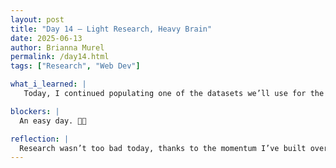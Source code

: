 ```yaml
---
layout: post
title: "Day 14 – Light Research, Heavy Brain"
date: 2025-06-13
author: Brianna Murel
permalink: /day14.html
tags: ["Research", "Web Dev"]

what_i_learned: |
   Today, I continued populating one of the datasets we’ll use for the model, which is starting to feel more manageable now that I’ve collected enough credible sources. It’s been a lot of reading, but with the research mostly in place, I’m moving faster through the data. I also worked with my team on our Week 3 recap video, where we went over the highlights and hurdles we faced this week. That helped me reflect on how much we’ve actually gotten done. We also began drafting the HTML/CSS to get a feel for what next week’s build phase might look like.

blockers: |
  An easy day. 💃🏽

reflection: |
  Research wasn’t too bad today, thanks to the momentum I’ve built over the past few days. Still, I’m definitely feeling some mental fatigue from constantly combing through articles and making sure everything checks out. But having a solid foundation has made it easier to stay focused and productive. Collaborating on the recap video was a nice reset, it reminded me that this is a team effort, and we’re all building toward something real. Playing around with layout ideas also gave me something more visual and creative to end the week on.✨
---
```

